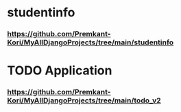 # studentinfo
### https://github.com/Premkant-Kori/MyAllDjangoProjects/tree/main/studentinfo
# TODO Application
### https://github.com/Premkant-Kori/MyAllDjangoProjects/tree/main/todo_v2
